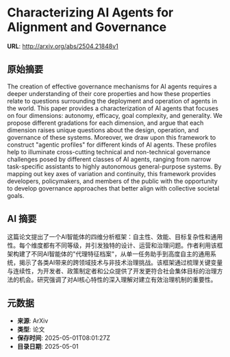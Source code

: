# Characterizing AI Agents for Alignment and Governance

**URL**: http://arxiv.org/abs/2504.21848v1

## 原始摘要

The creation of effective governance mechanisms for AI agents requires a
deeper understanding of their core properties and how these properties relate
to questions surrounding the deployment and operation of agents in the world.
This paper provides a characterization of AI agents that focuses on four
dimensions: autonomy, efficacy, goal complexity, and generality. We propose
different gradations for each dimension, and argue that each dimension raises
unique questions about the design, operation, and governance of these systems.
Moreover, we draw upon this framework to construct "agentic profiles" for
different kinds of AI agents. These profiles help to illuminate cross-cutting
technical and non-technical governance challenges posed by different classes of
AI agents, ranging from narrow task-specific assistants to highly autonomous
general-purpose systems. By mapping out key axes of variation and continuity,
this framework provides developers, policymakers, and members of the public
with the opportunity to develop governance approaches that better align with
collective societal goals.


## AI 摘要

这篇论文提出了一个AI智能体的四维分析框架：自主性、效能、目标复杂性和通用性。每个维度都有不同等级，并引发独特的设计、运营和治理问题。作者利用该框架构建了不同AI智能体的"代理特征档案"，从单一任务助手到高度自主的通用系统，揭示了各类AI带来的跨领域技术与非技术治理挑战。该框架通过梳理关键变量与连续性，为开发者、政策制定者和公众提供了开发更符合社会集体目标的治理方法的机会。研究强调了对AI核心特性的深入理解对建立有效治理机制的重要性。

## 元数据

- **来源**: ArXiv
- **类型**: 论文
- **保存时间**: 2025-05-01T08:01:27Z
- **目录日期**: 2025-05-01
